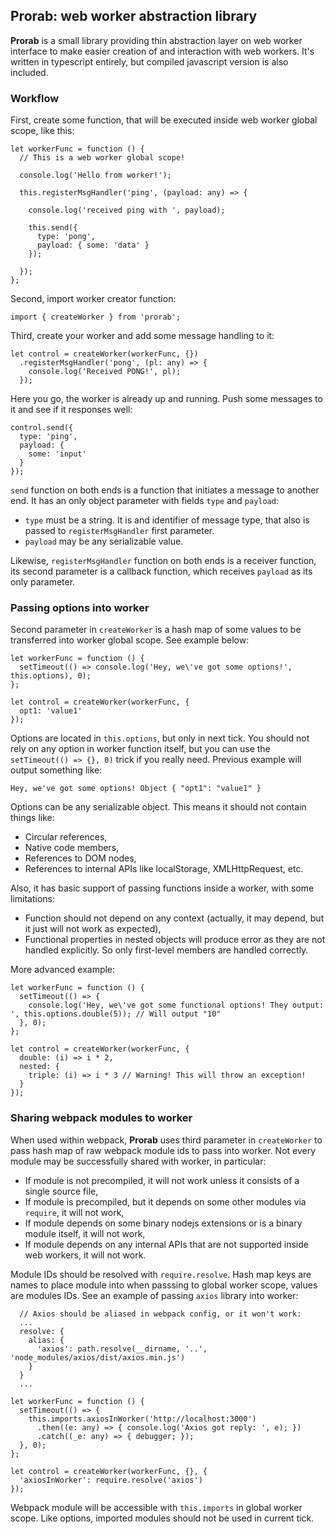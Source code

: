 ## Prorab: web worker abstraction library

**Prorab** is a small library providing thin abstraction layer on web worker interface to make easier creation of and interaction with web workers. It's written in typescript entirely, but compiled javascript version is also included.

### Workflow

First, create some function, that will be executed inside web worker global scope, like this:

```
let workerFunc = function () {
  // This is a web worker global scope!
  
  console.log('Hello from worker!');
  
  this.registerMsgHandler('ping', (payload: any) => {
  
    console.log('received ping with ', payload);
    
    this.send({
      type: 'pong',
      payload: { some: 'data' }
    });
    
  });
};

```

Second, import worker creator function:

```
import { createWorker } from 'prorab';
```

Third, create your worker and add some message handling to it:

```
let control = createWorker(workerFunc, {})
  .registerMsgHandler('pong', (pl: any) => {
    console.log('Received PONG!', pl);
  });
```

Here you go, the worker is already up and running. Push some messages to it and see if it responses well:

```
control.send({
  type: 'ping',
  payload: {
    some: 'input'
  }
});
```

`send` function on both ends is a function that initiates a message to another end. It has an only object parameter with fields `type` and `payload`:
- `type` must be a string. It is and identifier of message type, that also is passed to `registerMsgHandler` first parameter.
- `payload` may be any serializable value.

Likewise, `registerMsgHandler` function on both ends is a receiver function, its second parameter is a callback function, which receives `payload` as its only parameter.

### Passing options into worker

Second parameter in `createWorker` is a hash map of some values to be transferred into worker global scope. See example below:

```
let workerFunc = function () {
  setTimeout(() => console.log('Hey, we\'ve got some options!', this.options), 0);
};

let control = createWorker(workerFunc, {
  opt1: 'value1'
});

```

Options are located in `this.options`, but only in next tick. You should not rely on any option in worker function itself, but you can use the `setTimeout(() => {}, 0)` trick if you really need. Previous example will output something like:
```
Hey, we've got some options! Object { "opt1": "value1" }
```

Options can be any serializable object. This means it should not contain things like:
- Circular references,
- Native code members,
- References to DOM nodes,
- References to internal APIs like localStorage, XMLHttpRequest, etc.

Also, it has basic support of passing functions inside a worker, with some limitations:
- Function should not depend on any context (actually, it may depend, but it just will not work as expected),
- Functional properties in nested objects will produce error as they are not handled explicitly. So only first-level members are handled correctly.

More advanced example:

```
let workerFunc = function () {
  setTimeout(() => {
    console.log('Hey, we\'ve got some functional options! They output: ', this.options.double(5)); // Will output "10"
  }, 0);
};

let control = createWorker(workerFunc, {
  double: (i) => i * 2,
  nested: {
    triple: (i) => i * 3 // Warning! This will throw an exception!
  }
});

```

### Sharing webpack modules to worker

When used within webpack, **Prorab** uses third parameter in `createWorker` to pass hash map of raw webpack module ids to pass into worker. Not every module may be successfully shared with worker, in particular:
- If module is not precompiled, it will not work unless it consists of a single source file,
- If module is precompiled, but it depends on some other modules via `require`, it will not work,
- If module depends on some binary nodejs extensions or is a binary module itself, it will not work,
- If module depends on any internal APIs that are not supported inside web workers, it will not work.

Module IDs should be resolved with `require.resolve`. Hash map keys are names to place module into when passsing to global worker scope, values are modules IDs. See an example of passing `axios` library into worker:

```
  // Axios should be aliased in webpack config, or it won't work:
  ...
  resolve: {
    alias: {
      'axios': path.resolve(__dirname, '..', 'node_modules/axios/dist/axios.min.js')
    }
  }
  ...
```

```
let workerFunc = function () {
  setTimeout(() => {
    this.imports.axiosInWorker('http://localhost:3000')
      .then((e: any) => { console.log('Axios got reply: ', e); })
      .catch((_e: any) => { debugger; });
  }, 0);
};

let control = createWorker(workerFunc, {}, {
  'axiosInWorker': require.resolve('axios')
});
```

Webpack module will be accessible with `this.imports` in global worker scope. Like options, imported modules should not be used in current tick.
